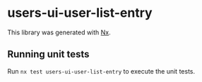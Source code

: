 # users-ui-user-list-entry

This library was generated with [Nx](https://nx.dev).

## Running unit tests

Run `nx test users-ui-user-list-entry` to execute the unit tests.
